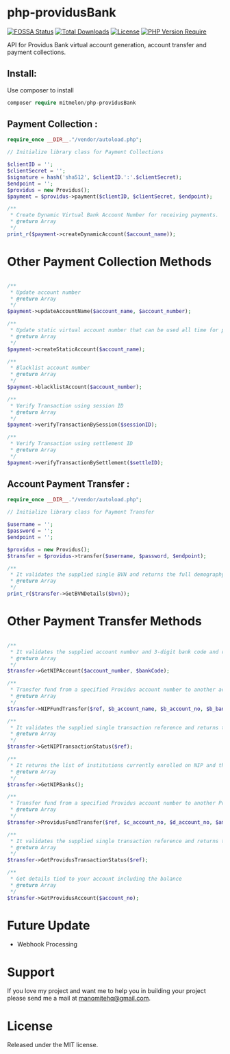 # php-providusBank

[![FOSSA Status](https://app.fossa.com/api/projects/git%2Bgithub.com%2Fmitmelon%2Fphp-providusBank.svg?type=shield)](https://app.fossa.com/projects/git%2Bgithub.com%2Fmitmelon%2Fphp-providusBank?ref=badge_shield) [![Total Downloads](http://poser.pugx.org/mitmelon/php-providusBank/downloads)](https://packagist.org/packages/mitmelon/php-providusBank) [![License](http://poser.pugx.org/mitmelon/php-providusBank/license)](https://packagist.org/packages/mitmelon/php-providusBank) [![PHP Version Require](http://poser.pugx.org/mitmelon/php-providusBank/require/php)](https://packagist.org/packages/mitmelon/php-providusBank)

API for Providus Bank virtual account generation, account transfer and payment collections.

## Install:
Use composer to install
```php
composer require mitmelon/php-providusBank
```

## Payment Collection :

```php
require_once __DIR__."/vendor/autoload.php";

// Initialize library class for Payment Collections

$clientID = '';
$clientSecret = '';
$signature = hash('sha512', $clientID.':'.$clientSecret);
$endpoint = '';
$providus = new Providus();
$payment = $providus->payment($clientID, $clientSecret, $endpoint);

/**
 * Create Dynamic Virtual Bank Account Number for receiving payments.
 * @return Array
 */
print_r($payment->createDynamicAccount($account_name));
```

# Other Payment Collection Methods

```php

/**
 * Update account number
 * @return Array
 */
$payment->updateAccountName($account_name, $account_number);

/**
 * Update static virtual account number that can be used all time for payment collections
 * @return Array
 */
$payment->createStaticAccount($account_name);

/**
 * Blacklist account number
 * @return Array
 */
$payment->blacklistAccount($account_number);

/**
 * Verify Transaction using session ID
 * @return Array
 */
$payment->verifyTransactionBySession($sessionID);

/**
 * Verify Transaction using settlement ID
 * @return Array
 */
$payment->verifyTransactionBySettlement($settleID);
```

## Account Payment Transfer :

```php
require_once __DIR__."/vendor/autoload.php";

// Initialize library class for Payment Transfer

$username = '';
$password = '';
$endpoint = '';

$providus = new Providus();
$transfer = $providus->transfer($username, $password, $endpoint);

/**
 * It validates the supplied single BVN and returns the full demography details associated with the BVN
 * @return Array
 */
print_r($transfer->GetBVNDetails($bvn));
```

# Other Payment Transfer Methods

```php

/**
 * It validates the supplied account number and 3-digit bank code and returns the account details.
 * @return Array
 */
$transfer->GetNIPAccount($account_number, $bankCode);

/**
 * Transfer fund from a specified Providus account number to another account in a different bank.
 * @return Array
 */
$transfer->NIPFundTransfer($ref, $b_account_name, $b_account_no, $b_bankCode, $amount, $currency, $narration, $source_account_name)

/**
 * It validates the supplied single transaction reference and returns the current status of the transaction.
 * @return Array
 */
$transfer->GetNIPTransactionStatus($ref);

/**
 * It returns the list of institutions currently enrolled on NIP and their respective NIP bank codes.
 * @return Array
 */
$transfer->GetNIPBanks();

/**
 * Transfer fund from a specified Providus account number to another ProvidusBank account
 * @return Array
 */
$transfer->ProvidusFundTransfer($ref, $c_account_no, $d_account_no, $amount, $currency, $narration);

/**
 * It validates the supplied single transaction reference and returns the current status of the transaction
 * @return Array
 */
$transfer->GetProvidusTransactionStatus($ref);

/**
 * Get details tied to your account including the balance
 * @return Array
 */
$transfer->GetProvidusAccount($account_no);
```

# Future Update

* Webhook Processing

# Support

If you love my project and want me to help you in building your project please send me a mail at manomitehq@gmail.com.

# License

Released under the MIT license.